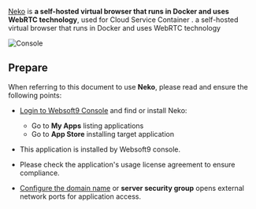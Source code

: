 [Neko](https://neko.m1k1o.net/) is **a self-hosted virtual browser that runs in Docker and uses WebRTC technology**, used for Cloud Service Container . a self-hosted virtual browser that runs in Docker and uses WebRTC technology


![Console](https://libs.websoft9.com/Websoft9/DocsPicture/zh/neko/neko-gui-websoft9.png)


## Prepare

When referring to this document to use **Neko**, please read and ensure the following points:

- [Login to Websoft9 Console](./login-console) and find or install Neko:
  - Go to **My Apps** listing applications 
  - Go to **App Store** installing target application

- This application is installed by Websoft9 console.


- Please check the application's usage license agreement to ensure compliance.


- [Configure the domain name](./domain-set) or **server security group** opens external network ports for application access.